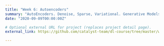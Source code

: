 ```yaml
---
title: "Week 6: Autoencoders"
summary: "AutoEncoders. Denoise, Sparse, Variational. Generative Models. Autoregressive models."
date: "2020-09-09T00:00:00Z"

# Optional external URL for project (replaces project detail page).
external_link: https://github.com/catalyst-team/dl-course/tree/master/week-06

---
```

